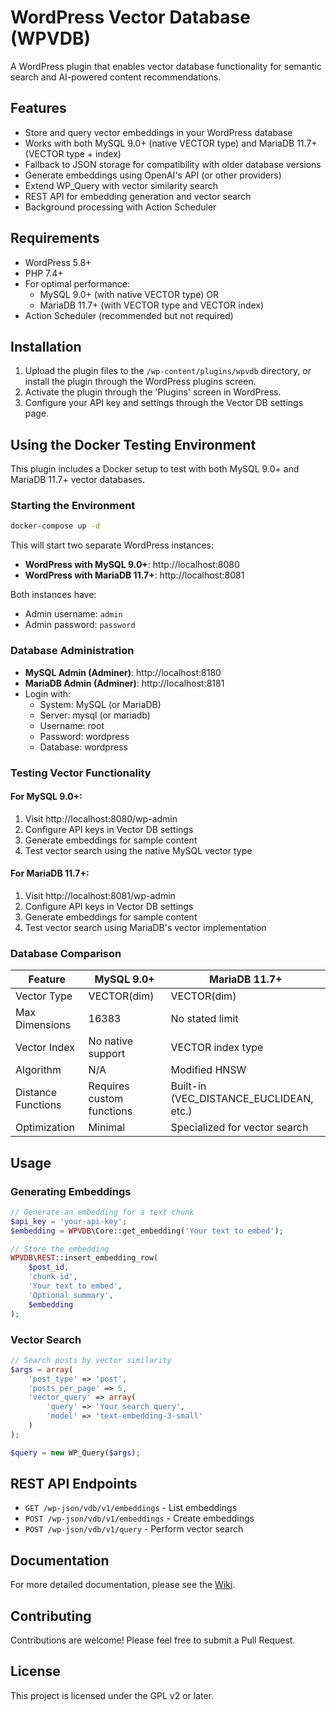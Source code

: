 # WordPress Vector Database (WPVDB)

A WordPress plugin that enables vector database functionality for semantic search and AI-powered content recommendations.

## Features

- Store and query vector embeddings in your WordPress database
- Works with both MySQL 9.0+ (native VECTOR type) and MariaDB 11.7+ (VECTOR type + index)
- Fallback to JSON storage for compatibility with older database versions
- Generate embeddings using OpenAI's API (or other providers)
- Extend WP_Query with vector similarity search
- REST API for embedding generation and vector search
- Background processing with Action Scheduler

## Requirements

- WordPress 5.8+
- PHP 7.4+
- For optimal performance:
  - MySQL 9.0+ (with native VECTOR type) OR
  - MariaDB 11.7+ (with VECTOR type and VECTOR index)
- Action Scheduler (recommended but not required)

## Installation

1. Upload the plugin files to the `/wp-content/plugins/wpvdb` directory, or install the plugin through the WordPress plugins screen.
2. Activate the plugin through the 'Plugins' screen in WordPress.
3. Configure your API key and settings through the Vector DB settings page.

## Using the Docker Testing Environment

This plugin includes a Docker setup to test with both MySQL 9.0+ and MariaDB 11.7+ vector databases.

### Starting the Environment

```bash
docker-compose up -d
```

This will start two separate WordPress instances:

- **WordPress with MySQL 9.0+**: http://localhost:8080
- **WordPress with MariaDB 11.7+**: http://localhost:8081

Both instances have:
- Admin username: `admin` 
- Admin password: `password`

### Database Administration

- **MySQL Admin (Adminer)**: http://localhost:8180
- **MariaDB Admin (Adminer)**: http://localhost:8181
- Login with:
  - System: MySQL (or MariaDB)
  - Server: mysql (or mariadb)
  - Username: root
  - Password: wordpress
  - Database: wordpress

### Testing Vector Functionality

#### For MySQL 9.0+:

1. Visit http://localhost:8080/wp-admin
2. Configure API keys in Vector DB settings
3. Generate embeddings for sample content
4. Test vector search using the native MySQL vector type

#### For MariaDB 11.7+:

1. Visit http://localhost:8081/wp-admin
2. Configure API keys in Vector DB settings
3. Generate embeddings for sample content
4. Test vector search using MariaDB's vector implementation

### Database Comparison

| Feature | MySQL 9.0+ | MariaDB 11.7+ |
|---------|------------|---------------|
| Vector Type | VECTOR(dim) | VECTOR(dim) |
| Max Dimensions | 16383 | No stated limit |
| Vector Index | No native support | VECTOR index type |
| Algorithm | N/A | Modified HNSW |
| Distance Functions | Requires custom functions | Built-in (VEC_DISTANCE_EUCLIDEAN, etc.) |
| Optimization | Minimal | Specialized for vector search |

## Usage

### Generating Embeddings

```php
// Generate an embedding for a text chunk
$api_key = 'your-api-key';
$embedding = WPVDB\Core::get_embedding('Your text to embed');

// Store the embedding
WPVDB\REST::insert_embedding_row(
    $post_id,
    'chunk-id',
    'Your text to embed',
    'Optional summary',
    $embedding
);
```

### Vector Search

```php
// Search posts by vector similarity
$args = array(
    'post_type' => 'post',
    'posts_per_page' => 5,
    'vector_query' => array(
        'query' => 'Your search query',
        'model' => 'text-embedding-3-small'
    )
);

$query = new WP_Query($args);
```

## REST API Endpoints

- `GET /wp-json/vdb/v1/embeddings` - List embeddings
- `POST /wp-json/vdb/v1/embeddings` - Create embeddings
- `POST /wp-json/vdb/v1/query` - Perform vector search

## Documentation

For more detailed documentation, please see the [Wiki](https://github.com/your-username/wpvdb/wiki).

## Contributing

Contributions are welcome! Please feel free to submit a Pull Request.

## License

This project is licensed under the GPL v2 or later.